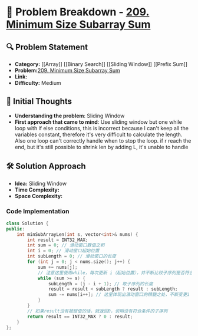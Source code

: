 # 📌 Problem Breakdown - [209. Minimum Size Subarray Sum](https://leetcode.com/problems/minimum-size-subarray-sum/)

## 🔍 Problem Statement
- **Category:**  [[Array]] [[Binary Search]] [[Sliding Window]] [[Prefix Sum]]
- **Problem:**[209. Minimum Size Subarray Sum](https://leetcode.com/problems/minimum-size-subarray-sum/)
- **Link:**  
- **Difficulty:**  Medium 

## 🧠 Initial Thoughts
- **Understanding the problem**:  Sliding Window
- **First approach that came to mind**:  Use sliding window but one while loop with if else conditions, this is incorrect because I can't keep all the variables constant, therefore it's very difficult to calculate the length. Also one loop can't correctly handle when to stop the loop. if r reach the end, but it's still possible to shrink len by adding L, it's unable to handle

## 🛠 Solution Approach
- **Idea:**  Sliding Window
- **Time Complexity:**  
- **Space Complexity:**  

### **Code Implementation**
```c++
class Solution {
public:
    int minSubArrayLen(int s, vector<int>& nums) {
        int result = INT32_MAX;
        int sum = 0; // 滑动窗口数值之和
        int i = 0; // 滑动窗口起始位置
        int subLength = 0; // 滑动窗口的长度
        for (int j = 0; j < nums.size(); j++) {
            sum += nums[j];
            // 注意这里使用while，每次更新 i（起始位置），并不断比较子序列是否符合条件
            while (sum >= s) {
                subLength = (j - i + 1); // 取子序列的长度
                result = result < subLength ? result : subLength;
                sum -= nums[i++]; // 这里体现出滑动窗口的精髓之处，不断变更i（子序列的起始位置）
            }
        }
        // 如果result没有被赋值的话，就返回0，说明没有符合条件的子序列
        return result == INT32_MAX ? 0 : result;
    }
};
```

